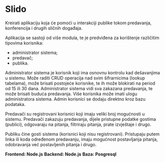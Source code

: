 <h1>Slido</h1>

Kreirati aplikaciju koja će pomoći u interakciji publike tokom predavanja, konferencija i drugih sličnih događaja.

Aplikacija se sastoji od više modula, te je predviđena za korištenje različitim tipovima korisnika:
<ul>
    <li>administrator sistema;</li>
    <li>predavač;</li>
    <li>publika.</li>
</ul>
    
Administrator sistema je korisnik koji ima osnovnu kontrolu kad dešavanjima u sistemu. Može raditi CRUD operacija nad svim šifrarnicima (lookup tabelama), može brisati postojeće korisnike, te ih može blokirati na period od 15 ili 30 dana. Administrator sistema vidi sva zakazana predavanja, te može brisati buduća predavanja. Više korisnika može imati ulogu administratora sistema. Admin korisnici se dodaju direktno kroz bazu podataka.

Predavači su registrovani korisnici koji imaju veliki broj mogućnosti u sistemu. Predavači zakazuju predavanja, dijele pristupne podatke gostima (publici), odgovaraju na pitanja, filtriraju pitanja, prate izvještaje i drugo.

Publiku čine gosti sistema (korisnici koji nisu registrovani). Pristupaju putem linka ili koda određenom predavanju, imaju mogućnost postavljanja pitanja, odobravanja već postavljenih pitanja i drugo.

<strong>Frontend: Node.js</strong>
<strong>Backend: Node.js</strong>
<strong>Baza: Posgresql</strong>
